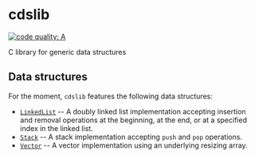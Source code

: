 # cdslib

[![code quality: A](https://img.shields.io/badge/code%20quality-A-brightgreen.svg)](https://www.codacy.com/app/alexandra-zaharia/cdslib)

C library for generic data structures

## Data structures 

For the moment, `cdslib` features the following data structures:
  * [`LinkedList`](https://github.com/alexandra-zaharia/cdslib/tree/master/LinkedList) -- A doubly linked list implementation accepting insertion and removal operations at the beginning, at the end, or at a specified index in the linked list.
  * [`Stack`](https://github.com/alexandra-zaharia/cdslib/tree/master/Stack) -- A stack implementation accepting `push` and `pop` operations.
  * [`Vector`](https://github.com/alexandra-zaharia/cdslib/tree/master/Vector) -- A vector implementation using an underlying resizing array.
